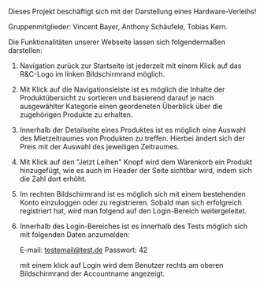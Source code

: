 
Dieses Projekt beschäftigt sich mit der Darstellung eines Hardware-Verleihs!

Gruppenmitglieder: Vincent Bayer, Anthony Schäufele, Tobias Kern.

Die Funktionalitäten unserer Webseite lassen sich folgendermaßen darstellen:

1. Navigation zurück zur Startseite ist jederzeit mit einem Klick auf das R&C-Logo im linken Bildschirmrand möglich.

2. Mit Klick auf die Navigationsleiste ist es möglich die Inhalte der Produktübersicht zu sortieren und basierend darauf
   je nach ausgewählter Kategorie einen geordeneten Überblick über die zugehörigen Produkte zu erhalten.

3. Innerhalb der Detailseite eines Produktes ist es möglich eine Auswahl des Mietzeitraumes von Produkten zu treffen.
   Hierbei ändert sich der Preis mit der Auswahl des jeweiligen Zeitraumes.

4. Mit Klick auf den "Jetzt Leihen" Knopf wird dem Warenkorb ein Produkt hinzugefügt, wie es auch im Header der Seite sichtbar wird,
   indem sich die Zahl dort erhöht.

5. Im rechten Bildschirmrand ist es möglich sich mit einem bestehenden Konto einzuloggen oder zu registrieren.
   Sobald man sich erfolgreich registriert hat, wird man folgend auf den Login-Bereich weitergeleitet.

6. Innerhalb des Login-Bereiches ist es innerhalb des Tests möglich sich mit folgenden Daten anzumelden:

   E-mail: testemail@test.de
   Passwort: 42

   mit einem klick auf Login wird dem Benutzer rechts am oberen Bildschirmrand der Accountname angezeigt.
